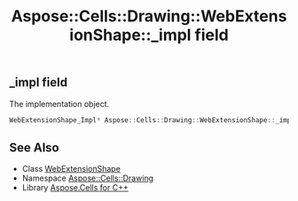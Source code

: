 ﻿---
title: Aspose::Cells::Drawing::WebExtensionShape::_impl field
linktitle: _impl
second_title: Aspose.Cells for C++ API Reference
description: 'Aspose::Cells::Drawing::WebExtensionShape::_impl field. The implementation object in C++.'
type: docs
weight: 800
url: /cpp/aspose.cells.drawing/webextensionshape/_impl/
---
## _impl field


The implementation object.

```cpp
WebExtensionShape_Impl* Aspose::Cells::Drawing::WebExtensionShape::_impl
```

## See Also

* Class [WebExtensionShape](../)
* Namespace [Aspose::Cells::Drawing](../../)
* Library [Aspose.Cells for C++](../../../)
